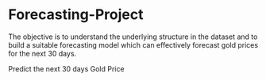 # Forecasting-Project
 The objective is to understand the underlying structure in the dataset and to build a suitable forecasting model which can effectively forecast gold prices for the next 30 days.

Predict the next 30 days Gold Price
